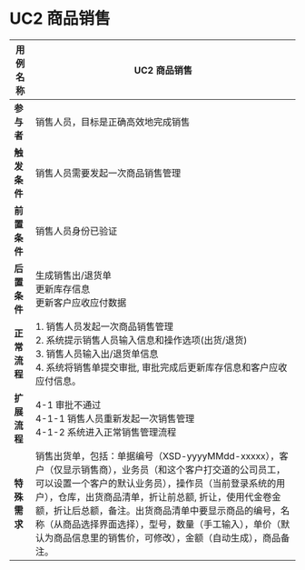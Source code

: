 # UC2 商品销售

| **用例名称** | UC2 商品销售                                                 |
| ------------ | ------------------------------------------------------------ |
| **参与者**   | 销售人员，目标是正确高效地完成销售                           |
| **触发条件** | 销售人员需要发起一次商品销售管理                             |
| **前置条件** | 销售人员身份已验证                                           |
| **后置条件** | 生成销售出/退货单<br/>更新库存信息<br/>更新客户应收应付数据  |
| **正常流程** | 1. 销售人员发起一次商品销售管理<br/>2. 系统提示销售人员输入信息和操作选项(出货/退货)<br/>3. 销售人员输入出/退货单信息<br/>4. 系统将销售单提交审批, 审批完成后更新库存信息和客户应收应付信息。 |
| **扩展流程** | 4-1 审批不通过<br/>4-1-1 销售人员重新发起一次销售管理<br/>4-1-2 系统进入正常销售管理流程 |
| **特殊需求** | 销售出货单，包括：单据编号（XSD-yyyyMMdd-xxxxx），客户（仅显示销售商），业务员（和这个客户打交道的公司员工，可以设置一个客户的默认业务员），操作员（当前登录系统的用户），仓库，出货商品清单，折让前总额, 折让，使用代金卷金额，折让后总额，备注。出货商品清单中要显示商品的编号，名称（从商品选择界面选择），型号，数量（手工输入），单价（默认为商品信息里的销售价，可修改），金额（自动生成），商品备注。 |